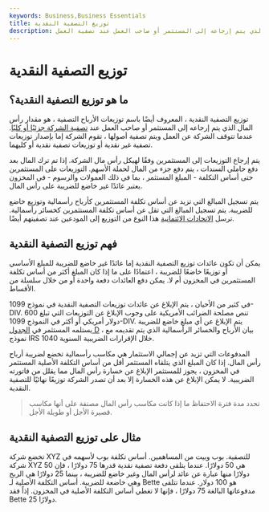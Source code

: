 ```yaml
---
keywords: Business,Business Essentials
title: توزيع التصفية النقدية
description: توزيع التصفية النقدية هو مقدار رأس المال الذي يتم إرجاعه إلى المستثمر أو صاحب العمل عند تصفية العمل.
---
```


# توزيع التصفية النقدية
## ما هو توزيع التصفية النقدية؟

توزيع التصفية النقدية ، المعروف أيضًا باسم توزيعات الأرباح التصفية ، هو مقدار رأس المال الذي يتم إرجاعه إلى المستثمر أو صاحب العمل عند [تصفية الشركة جزئيًا أو كليًا](/liquidate). عندما تتوقف الشركة عن العمل ويتم تصفية أصولها ، تقوم الشركة إما بإصدار توزيعات تصفية غير نقدية أو توزيعات تصفية نقدية أو كليهما.

يتم إرجاع التوزيعات إلى المستثمرين وفقًا لهيكل رأس مال الشركة. إذا تم ترك المال بعد دفع حاملي السندات ، يتم دفع جزء من المال لحملة الأسهم. التوزيعات على المستثمرين حتى أساس التكلفة - المبلغ المستثمر ، بما في ذلك العمولات والرسوم - في المخزون يعتبر عائدًا غير خاضع للضريبة على رأس المال.

يتم تسجيل المبالغ التي تزيد عن أساس تكلفة المستثمرين كأرباح رأسمالية وتوزيع خاضع للضريبة. يتم تسجيل المبالغ التي تقل عن أساس تكلفة المستثمرين كخسائر رأسمالية. ترسل [الاتحادات الائتمانية](/creditunion) هذا النوع من التوزيع إلى المودعين عند تصفيتهم أيضًا.

## فهم توزيع التصفية النقدية

يمكن أن تكون عائدات توزيع التصفية النقدية إما عائدًا غير خاضع للضريبة للمبلغ الأساسي أو توزيعًا خاضعًا للضريبة ، اعتمادًا على ما إذا كان المبلغ أكثر من أساس تكلفة المستثمرين في المخزون أم لا. يمكن دفع العائدات دفعة واحدة أو من خلال سلسلة من الأقساط.

في كثير من الأحيان ، يتم الإبلاغ عن عائدات توزيعات التصفية النقدية في نموذج 1099-DIV. تنص مصلحة الضرائب الأمريكية على وجوب الإبلاغ عن التوزيعات التي تبلغ 600 دولار أمريكي أو أكثر في النموذج 1099-DIV. يتم الإبلاغ عن أي مبلغ خاضع للضريبة يستلمه المستثمر في [الجدول D](/scheduled) ، بيان الأرباح والخسائر الرأسمالية الذي يتم تقديمه مع نموذج IRS 1040 خلال الإقرارات الضريبية السنوية.

المدفوعات التي تزيد عن إجمالي الاستثمار هي مكاسب رأسمالية تخضع لضريبة أرباح رأس المال. إذا كان المبلغ الذي يتلقاه المستثمر أقل من أساس التكلفة الأصلية المستثمر في المخزون ، يجوز للمستثمر الإبلاغ عن خسارة رأس المال مما يقلل من فاتورته الضريبية. لا يمكن الإبلاغ عن هذه الخسارة إلا بعد أن تصدر الشركة توزيعًا نهائيًا للتصفية النقدية.

> تحدد مدة فترة الاحتفاظ ما إذا كانت مكاسب رأس المال مصنفة على أنها مكاسب قصيرة الأجل أو طويلة الأجل.

>

## مثال على توزيع التصفية النقدية

تخضع شركة XYZ للتصفية. بوب وبيت من المساهمين. أساس تكلفة بوب لأسهمه في شركة XYZ هي 50 دولارًا. عندما يتلقى دفعة تصفية نقدية قدرها 75 دولارًا ، فإن 50 دولارًا منها عبارة عن عائد لرأس المال وغير خاضع للضريبة ، بينما 25 دولارًا هي الربح وهي خاضعة للضريبة. أساس التكلفة الأصلية لـ Bette هو 100 دولار. عندما تتلقى مدفوعاتها البالغة 75 دولارًا ، فإنها لا تغطي أساس التكلفة الأصلية في المخزون. إذاً فقد Bette 25 دولارًا.

